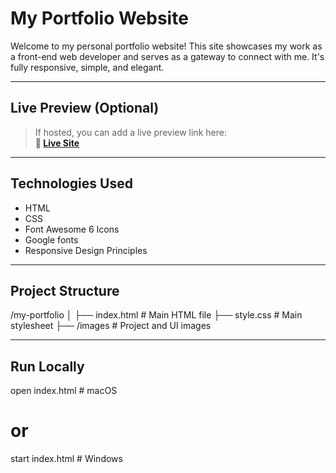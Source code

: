 # My Portfolio Website

Welcome to my personal portfolio website! This site showcases my work as a front-end web developer and serves as a gateway to connect with me. It's fully responsive, simple, and elegant.

---

## Live Preview (Optional)

> If hosted, you can add a live preview link here:  
**🔗 [Live Site](https://sanchita-nitr.github.io/innovate/)**
---

## Technologies Used

- HTML
- CSS
- Font Awesome 6 Icons
- Google fonts
- Responsive Design Principles

---

## Project Structure
/my-portfolio
│
├── index.html          # Main HTML file
├── style.css           # Main stylesheet
├── /images             # Project and UI images

---

## Run Locally

open index.html  # macOS
# or
start index.html # Windows






